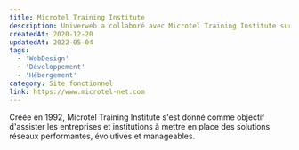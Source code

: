 ```yaml
---
title: Microtel Training Institute
description: Univerweb a collaboré avec Microtel Training Institute sur sa présence numérique. Nous avons créé le site web et nous assurons son hébergement.
createdAt: 2020-12-20
updatedAt: 2022-05-04
tags:
  - 'WebDesign'
  - 'Développement'
  - 'Hébergement'
category: Site fonctionnel
link: https://www.microtel-net.com
---
```


Créée en 1992, Microtel Training Institute s'est donné comme objectif d'assister les entreprises et institutions à mettre en place des solutions réseaux performantes, évolutives et manageables.
